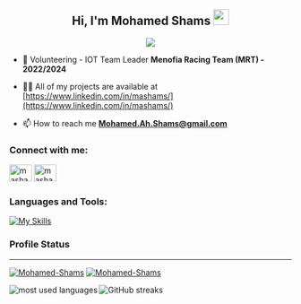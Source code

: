 <h2 align="center">
  Hi, I'm Mohamed Shams
  <img src="https://media.giphy.com/media/hvRJCLFzcasrR4ia7z/giphy.gif" width="28">
</h2>

<!-- Typing SVG by DenverCoder1 - https://github.com/DenverCoder1/readme-typing-svg -->
<p align="center">
<a href="https://github.com/DenverCoder1/readme-typing-svg"><img src="https://readme-typing-svg.herokuapp.com/?lines=Aspiring%20Electrical%20Engineer;Innovator%20in%20IIOT%20and%20Industrial%20Automation;Always%20learning%20new%20things;In%20Allah%20I%20Trust&font=Fira%20Code&center=true&width=600&height=65&color=fb8c00&vCenter=true&size=22"></a>
</p>


- 🔭 Volunteering - IOT Team Leader **Menofia Racing Team (MRT) - 2022/2024**

- 👨‍💻 All of my projects are available at [https://www.linkedin.com/in/mashams/](https://www.linkedin.com/in/mashams/)

- 📫 How to reach me **Mohamed.Ah.Shams@gmail.com**

### Connect with me:
<a href="https://twitter.com/mashams_" target="_blank"><img src="https://raw.githubusercontent.com/rahuldkjain/github-profile-readme-generator/master/src/images/icons/Social/twitter.svg" alt="mashams_" height="30" width="40" /></a>
<a href="https://linkedin.com/in/mashams" target="_blank"><img src="https://raw.githubusercontent.com/rahuldkjain/github-profile-readme-generator/master/src/images/icons/Social/linked-in-alt.svg" alt="mashams" height="30" width="40" /></a>

### Languages and Tools:
[![My Skills](https://skillicons.dev/icons?i=c)](https://github.com/Mohamed-Shams)

### Profile Status
---
<a href="https://github.com/Mohamed-Shams"><img src="https://github-readme-stats.vercel.app/api?username=Mohamed-Shams&theme=github_dark&hide_border=true&show_icons=true&locale=en" alt="Mohamed-Shams" /></a>
<a href="https://github.com/Mohamed-Shams"><img src="https://github-readme-stats.vercel.app/api/top-langs?username=Mohamed-Shams&theme=github_dark&hide_border=true&show_icons=true&locale=en&layout=compact" alt="Mohamed-Shams" /></a>

<img align="left" src="https://github-readme-stats.vercel.app/api/top-langs?username=mohamed-shams&show_icons=true&locale=en&layout=compact&theme=radical" alt="most used languages" />
<img align="center" src="https://github-readme-streak-stats.herokuapp.com/?user=mohamed-shams&theme=dark&size=small" alt="GitHub streaks" />
